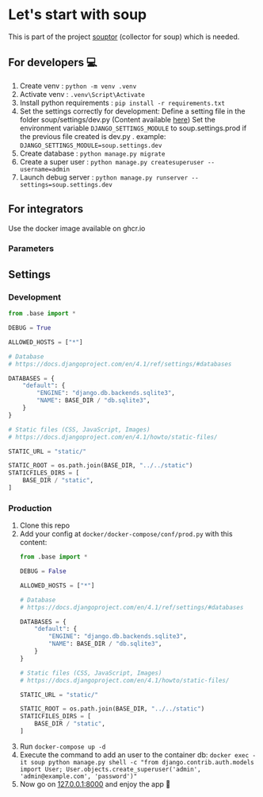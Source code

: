 # Let's start with soup
This is part of the project [souptor](https://github.com/Dede1441/souptor) (collector for soup) which is needed.
## For developers 💻
1. Create venv : `python -m venv .venv`
2. Activate venv : `.venv\Script\Activate`
3. Install python requirements : `pip install -r requirements.txt`
4. Set the settings correctly for development:
Define a setting file in the folder soup/settings/dev.py (Content available [here](#settings))
Set the environment variable `DJANGO_SETTINGS_MODULE` to soup.settings.prod if the previous file created is dev.py .
example: `DJANGO_SETTINGS_MODULE=soup.settings.dev`
5. Create database : `python manage.py migrate`
6. Create a super user : `python manage.py createsuperuser --username=admin`
7. Launch debug server : `python manage.py runserver --settings=soup.settings.dev`

## For integrators
Use the docker image available on ghcr.io


### Parameters

## Settings
### Development
```python
from .base import *

DEBUG = True

ALLOWED_HOSTS = ["*"]

# Database
# https://docs.djangoproject.com/en/4.1/ref/settings/#databases

DATABASES = {
    "default": {
        "ENGINE": "django.db.backends.sqlite3",
        "NAME": BASE_DIR / "db.sqlite3",
    }
}

# Static files (CSS, JavaScript, Images)
# https://docs.djangoproject.com/en/4.1/howto/static-files/

STATIC_URL = "static/"

STATIC_ROOT = os.path.join(BASE_DIR, "../../static")
STATICFILES_DIRS = [
    BASE_DIR / "static",
]
```

### Production
1. Clone this repo
2. Add your config at `docker/docker-compose/conf/prod.py` with this content:
    ```python
    from .base import *

    DEBUG = False
    
    ALLOWED_HOSTS = ["*"]
    
    # Database
    # https://docs.djangoproject.com/en/4.1/ref/settings/#databases
    
    DATABASES = {
        "default": {
            "ENGINE": "django.db.backends.sqlite3",
            "NAME": BASE_DIR / "db.sqlite3",
        }
    }
    
    # Static files (CSS, JavaScript, Images)
    # https://docs.djangoproject.com/en/4.1/howto/static-files/
    
    STATIC_URL = "static/"
    
    STATIC_ROOT = os.path.join(BASE_DIR, "../../static")
    STATICFILES_DIRS = [
        BASE_DIR / "static",
    ]
    ```
3. Run `docker-compose up -d`
4. Execute the command to add an user to the container db:
`docker exec -it soup python manage.py shell -c "from django.contrib.auth.models import User; User.objects.create_superuser('admin', 'admin@example.com', 'password')"`
5. Now go on [127.0.0.1:8000](http://127.0.0.1:8000) and enjoy the app 🚀